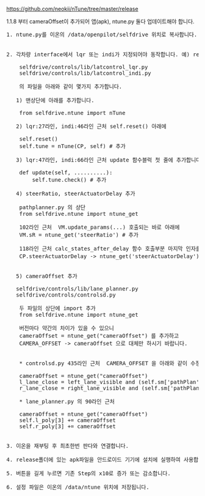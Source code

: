 https://github.com/neokii/nTune/tree/master/release

1.1.8 부터 cameraOffset이 추가되어 앱(apk), ntune.py 둘다 업데이트해야 합니다.

<pre>
1. ntune.py를 이온의 /data/openpilot/selfdrive 위치로 복사합니다.


2. 각차량 interface에서 lqr 또는 indi가 지정되어야 동작합니다. 예) ret.lateralTuning.init('lqr')

    selfdrive/controls/lib/latcontrol_lqr.py
    selfdrive/controls/lib/latcontrol_indi.py

    의 파일을 아래와 같이 몇가지 추가합니다.

   1) 맨상단에 아래를 추가합니다.
    
    from selfdrive.ntune import nTune

   2) lqr:27라인, indi:46라인 근처 self.reset() 아래에
    
    self.reset()
    self.tune = nTune(CP, self) # 추가
    
   3) lqr:47라인, indi:66라인 근처 update 함수블럭 첫 줄에 추가합니다.
    
    def update(self, ..........):
        self.tune.check() # 추가

   4) steerRatio, steerActuatorDelay 추가

    pathplanner.py 의 상단
    from selfdrive.ntune import ntune_get

    102라인 근처  VM.update_params(...) 호출되는 바로 아래에
    VM.sR = ntune_get('steerRatio') # 추가

    118라인 근처 calc_states_after_delay 함수 호출부분 마지막 인자를
    CP.steerActuatorDelay -> ntune_get('steerActuatorDelay') 로 수정


   5) cameraOffset 추가

   selfdrive/controls/lib/lane_planner.py
   selfdrive/controls/controlsd.py

    두 파일의 상단에 import 추가
    from selfdrive.ntune import ntune_get

    버전마다 약간의 차이가 있을 수 있으니
    cameraOffset = ntune_get("cameraOffset") 를 추가하고
    CAMERA_OFFSET -> cameraOffset 으로 대체만 하시기 바랍니다.


    * controlsd.py 435라인 근처  CAMERA_OFFSET 을 아래와 같이 수정합니다.

    cameraOffset = ntune_get("cameraOffset")
    l_lane_close = left_lane_visible and (self.sm['pathPlan'].lPoly[3] < (1.08 - cameraOffset))
    r_lane_close = right_lane_visible and (self.sm['pathPlan'].rPoly[3] > -(1.08 + cameraOffset))

    * lane_planner.py 의 90라인 근처

    cameraOffset = ntune_get("cameraOffset")
    self.l_poly[3] += cameraOffset
    self.r_poly[3] += cameraOffset


3. 이온을 재부팅 후 최초한번 판다와 연결합니다.

4. release폴더에 있는 apk파일을 안드로이드 기기에 설치에 실행하여 사용합니다.

5. 버튼을 길게 누르면 기존 Step의 x10로 증가 또는 감소합니다.

6. 설정 파일은 이온의 /data/ntune 위치에 저장됩니다.

</pre>
